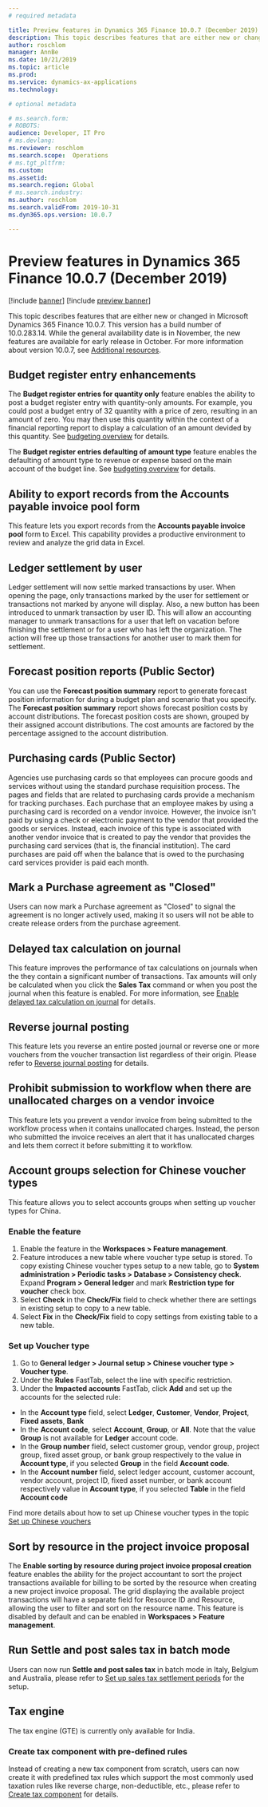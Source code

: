 ```yaml
---
# required metadata

title: Preview features in Dynamics 365 Finance 10.0.7 (December 2019)
description: This topic describes features that are either new or changed in Dynamics 365 Finance 10.0.7.
author: roschlom
manager: AnnBe
ms.date: 10/21/2019
ms.topic: article
ms.prod: 
ms.service: dynamics-ax-applications
ms.technology: 

# optional metadata

# ms.search.form: 
# ROBOTS: 
audience: Developer, IT Pro
# ms.devlang: 
ms.reviewer: roschlom
ms.search.scope:  Operations
# ms.tgt_pltfrm: 
ms.custom: 
ms.assetid: 
ms.search.region: Global
# ms.search.industry: 
ms.author: roschlom
ms.search.validFrom: 2019-10-31 
ms.dyn365.ops.version: 10.0.7

---
```

# Preview features in Dynamics 365 Finance 10.0.7 (December 2019)

[!include [banner](../includes/banner.md)]
[!include [preview banner](../includes/preview-banner.md)]

This topic describes features that are either new or changed in Microsoft Dynamics 365 Finance 10.0.7. This version has a build number of 10.0.283.14. While the general availability date is in November, the new features are available for early release in October. For more information about version 10.0.7, see [Additional resources](../../fin-ops-core/fin-ops/get-started/whats-new-changed-7-0-february-2016.md#additional-resources).

## Budget register entry enhancements

The **Budget register entries for quantity only** feature enables the ability to post a budget register entry with quantity-only amounts. For example, you could post a budget entry of 32 quantity with a price of zero, resulting in an amount of zero. You may then use this quantity within the context of a financial reporting report to display a calculation of an amount devided by this quantity. See [budgeting overview](../budgeting/basic-budgeting-overview-configuration.md) for details. 

The **Budget register entries defaulting of amount type** feature enables the defaulting of amount type to revenue or expense based on the main account of the budget line. See [budgeting overview](../budgeting/basic-budgeting-overview-configuration.md) for details. 


## Ability to export records from the Accounts payable invoice pool form
This feature lets you export records from the **Accounts payable invoice pool** form to Excel. This capability provides a productive environment to review and analyze the grid data in Excel. 

## Ledger settlement by user

Ledger settlement will now settle marked transactions by user.  When opening the page, only transactions marked by the user for settlement or transactions not marked by anyone will display. Also, a new button has been introduced to unmark transaction by user ID.  This will allow an accounting manager to unmark transactions for a user that left on vacation before finishing the settlement or for a user who has left the organization.  The action will free up those transactions for another user to mark them for settlement. 


## Forecast position reports (Public Sector)

You can use the **Forecast position summary** report to generate forecast position information for during a budget plan and scenario that you specify.  The **Forecast position summary** report shows forecast position costs by account distributions. The forecast position costs are shown, grouped by their assigned account distributions. The cost amounts are factored by the percentage assigned to the account distribution. 

## Purchasing cards (Public Sector)

Agencies use purchasing cards so that employees can procure goods and services without using the standard purchase requisition process. The pages and fields that are related to purchasing cards provide a mechanism for tracking purchases. Each purchase that an employee makes by using a purchasing card is recorded on a vendor invoice. However, the invoice isn't paid by using a check or electronic payment to the vendor that provided the goods or services. Instead, each invoice of this type is associated with another vendor invoice that is created to pay the vendor that provides the purchasing card services (that is, the financial institution). The card purchases are paid off when the balance that is owed to the purchasing card services provider is paid each month.

## Mark a Purchase agreement as "Closed"

Users can now mark a Purchase agreement as "Closed" to signal the agreement is no longer actively used, making it so users will not be able to create release orders from the purchase agreement.

## Delayed tax calculation on journal

This feature improves the performance of tax calculations on journals when the they contain a significant number of transactions. Tax amounts will only be calculated when you click the **Sales Tax** command or when you post the journal when this feature is enabled. For more information, see [Enable delayed tax calculation on journal](../general-ledger/enable-delayed-tax-calculation.md) for details.

## Reverse journal posting

This feature lets you reverse an entire posted journal or reverse one or more vouchers from the voucher transaction list regardless of their origin. Please refer to [Reverse journal posting](../general-ledger/reverse-journal-posting.md) for details.

## Prohibit submission to workflow when there are unallocated charges on a vendor invoice
This feature lets you prevent a vendor invoice from being submitted to the workflow process when it contains unallocated charges. Instead, the person who submitted the invoice receives an alert that it has unallocated charges and lets them correct it before submitting it to workflow.


## Account groups selection for Chinese voucher types

This feature allows you to select accounts groups when setting up voucher types for China. 

### Enable the feature
1. Enable the feature in the **Workspaces > Feature management**.
2. Feature introduces a new table where voucher type setup is stored. To copy existing Chinese voucher types setup to a new table, go to **System administration > Periodic tasks > Database > Consistency check**. Expand **Program > General ledger** and mark **Restriction type for voucher** check box. 
3. Select **Check** in the **Check/Fix** field to check whether there are settings in existing setup to copy to a new table.
4. Select **Fix** in the **Check/Fix** field to copy settings from existing table to a new table.

### Set up Voucher type
1. Go to **General ledger > Journal setup > Chinese voucher type > Voucher type**.
2. Under the **Rules** FastTab, select the line with specific restriction.
2. Under the **Impacted accounts** FastTab, click **Add** and set up the accounts for the selected rule:
- In the **Account type** field, select **Ledger**, **Customer**, **Vendor**, **Project**, **Fixed assets**, **Bank**
- In the **Account code**, select **Account**, **Group**, or **All**. Note that the value **Group** is not available for **Ledger** account code.
- In the **Group number** field, select customer group, vendor group, project group, fixed asset group, or bank group respectively to the value in **Account type**, if you selected **Group** in the field **Account code**.
- In the **Account number** field, select ledger account, customer account, vendor account, project ID, fixed asset number, or bank account respectively value in **Account type**, if you selected **Table** in the field **Account code**

Find more details about how to set up Chinese voucher types in the topic [Set up Chinese vouchers](../localizations/tasks/set-up-chinese-vouchers.md)

## Sort by resource in the project invoice proposal

The **Enable sorting by resource during project invoice proposal creation** feature enables the ability for the project accountant to sort the project transactions available for billing to be sorted by the resource when creating a new project invoice proposal. The grid displaying the available project transactions will have a separate field for Resource ID and Resource, allowing the user to filter and sort on the resource name. This feature is disabled by default and can be enabled in **Workspaces > Feature management**.

## Run Settle and post sales tax in batch mode 

Users can now run **Settle and post sales tax** in batch mode in Italy, Belgium and Australia, please refer to [Set up sales tax settlement periods](../general-ledger/tasks/set-up-sales-tax-settlement-periods.md) for the setup. 

## Tax engine 

The tax engine (GTE) is currently only available for India. 

### Create tax component with pre-defined rules

Instead of creating a new tax component from scratch, users can now create it with predefined tax rules which support the most commonly used taxation rules like reverse charge, non-deductible, etc., please refer to [Create tax component](../localizations/tax-engine-create-tax-component.md) for details.
